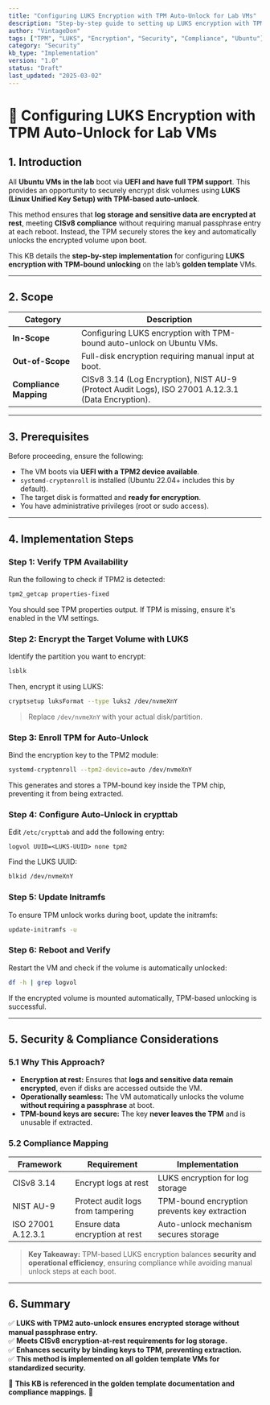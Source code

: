 ```yaml
---
title: "Configuring LUKS Encryption with TPM Auto-Unlock for Lab VMs"
description: "Step-by-step guide to setting up LUKS encryption with TPM-bound auto-unlock on Ubuntu VMs, ensuring compliance with CISv8 encryption-at-rest requirements."
author: "VintageDon"
tags: ["TPM", "LUKS", "Encryption", "Security", "Compliance", "Ubuntu"]
category: "Security"
kb_type: "Implementation"
version: "1.0"
status: "Draft"
last_updated: "2025-03-02"
---
```


# **🔐 Configuring LUKS Encryption with TPM Auto-Unlock for Lab VMs**

## **1. Introduction**

All **Ubuntu VMs in the lab** boot via **UEFI and have full TPM support**. This provides an opportunity to securely encrypt disk volumes using **LUKS (Linux Unified Key Setup) with TPM-based auto-unlock**.

This method ensures that **log storage and sensitive data are encrypted at rest**, meeting **CISv8 compliance** without requiring manual passphrase entry at each reboot. Instead, the TPM securely stores the key and automatically unlocks the encrypted volume upon boot.

This KB details the **step-by-step implementation** for configuring **LUKS encryption with TPM-bound unlocking** on the lab’s **golden template** VMs.

---

## **2. Scope**

| **Category**           | **Description**                                                                                    |
| ---------------------- | -------------------------------------------------------------------------------------------------- |
| **In-Scope**           | Configuring LUKS encryption with TPM-bound auto-unlock on Ubuntu VMs.                              |
| **Out-of-Scope**       | Full-disk encryption requiring manual input at boot.                                               |
| **Compliance Mapping** | CISv8 3.14 (Log Encryption), NIST AU-9 (Protect Audit Logs), ISO 27001 A.12.3.1 (Data Encryption). |

---

## **3. Prerequisites**

Before proceeding, ensure the following:

- The VM boots via **UEFI with a TPM2 device available**.
- `systemd-cryptenroll` is installed (Ubuntu 22.04+ includes this by default).
- The target disk is formatted and **ready for encryption**.
- You have administrative privileges (root or sudo access).

---

## **4. Implementation Steps**

### **Step 1: Verify TPM Availability**

Run the following to check if TPM2 is detected:

```bash
tpm2_getcap properties-fixed
```

You should see TPM properties output. If TPM is missing, ensure it's enabled in the VM settings.

### **Step 2: Encrypt the Target Volume with LUKS**

Identify the partition you want to encrypt:

```bash
lsblk
```

Then, encrypt it using LUKS:

```bash
cryptsetup luksFormat --type luks2 /dev/nvmeXnY
```

> Replace `/dev/nvmeXnY` with your actual disk/partition.

### **Step 3: Enroll TPM for Auto-Unlock**

Bind the encryption key to the TPM2 module:

```bash
systemd-cryptenroll --tpm2-device=auto /dev/nvmeXnY
```

This generates and stores a TPM-bound key inside the TPM chip, preventing it from being extracted.

### **Step 4: Configure Auto-Unlock in crypttab**

Edit `/etc/crypttab` and add the following entry:

```plaintext
logvol UUID=<LUKS-UUID> none tpm2
```

Find the LUKS UUID:

```bash
blkid /dev/nvmeXnY
```

### **Step 5: Update Initramfs**

To ensure TPM unlock works during boot, update the initramfs:

```bash
update-initramfs -u
```

### **Step 6: Reboot and Verify**

Restart the VM and check if the volume is automatically unlocked:

```bash
df -h | grep logvol
```

If the encrypted volume is mounted automatically, TPM-based unlocking is successful.

---

## **5. Security & Compliance Considerations**

### **5.1 Why This Approach?**

- **Encryption at rest:** Ensures that **logs and sensitive data remain encrypted**, even if disks are accessed outside the VM.
- **Operationally seamless:** The VM automatically unlocks the volume **without requiring a passphrase** at boot.
- **TPM-bound keys are secure:** The key **never leaves the TPM** and is unusable if extracted.

### **5.2 Compliance Mapping**

| **Framework**      | **Requirement**                   | **Implementation**                           |
| ------------------ | --------------------------------- | -------------------------------------------- |
| CISv8 3.14         | Encrypt logs at rest              | LUKS encryption for log storage              |
| NIST AU-9          | Protect audit logs from tampering | TPM-bound encryption prevents key extraction |
| ISO 27001 A.12.3.1 | Ensure data encryption at rest    | Auto-unlock mechanism secures storage        |

> **Key Takeaway:** TPM-based LUKS encryption balances **security and operational efficiency**, ensuring compliance while avoiding manual unlock steps at each boot.

---

## **6. Summary**

✅ **LUKS with TPM2 auto-unlock ensures encrypted storage without manual passphrase entry.**\
✅ **Meets CISv8 encryption-at-rest requirements for log storage.**\
✅ **Enhances security by binding keys to TPM, preventing extraction.**\
✅ **This method is implemented on all golden template VMs for standardized security.**

📌 **This KB is referenced in the golden template documentation and compliance mappings.** 🚀
